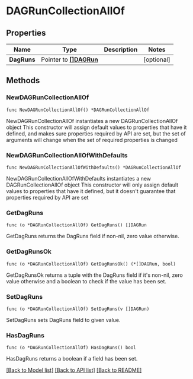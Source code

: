 <!--
 Licensed to the Apache Software Foundation (ASF) under one
 or more contributor license agreements.  See the NOTICE file
 distributed with this work for additional information
 regarding copyright ownership.  The ASF licenses this file
 to you under the Apache License, Version 2.0 (the
 "License"); you may not use this file except in compliance
 with the License.  You may obtain a copy of the License at

   http://www.apache.org/licenses/LICENSE-2.0

 Unless required by applicable law or agreed to in writing,
 software distributed under the License is distributed on an
 "AS IS" BASIS, WITHOUT WARRANTIES OR CONDITIONS OF ANY
 KIND, either express or implied.  See the License for the
 specific language governing permissions and limitations
 under the License.
 -->

# DAGRunCollectionAllOf

## Properties

Name | Type | Description | Notes
------------ | ------------- | ------------- | -------------
**DagRuns** | Pointer to [**[]DAGRun**](DAGRun.md) |  | [optional] 

## Methods

### NewDAGRunCollectionAllOf

`func NewDAGRunCollectionAllOf() *DAGRunCollectionAllOf`

NewDAGRunCollectionAllOf instantiates a new DAGRunCollectionAllOf object
This constructor will assign default values to properties that have it defined,
and makes sure properties required by API are set, but the set of arguments
will change when the set of required properties is changed

### NewDAGRunCollectionAllOfWithDefaults

`func NewDAGRunCollectionAllOfWithDefaults() *DAGRunCollectionAllOf`

NewDAGRunCollectionAllOfWithDefaults instantiates a new DAGRunCollectionAllOf object
This constructor will only assign default values to properties that have it defined,
but it doesn't guarantee that properties required by API are set

### GetDagRuns

`func (o *DAGRunCollectionAllOf) GetDagRuns() []DAGRun`

GetDagRuns returns the DagRuns field if non-nil, zero value otherwise.

### GetDagRunsOk

`func (o *DAGRunCollectionAllOf) GetDagRunsOk() (*[]DAGRun, bool)`

GetDagRunsOk returns a tuple with the DagRuns field if it's non-nil, zero value otherwise
and a boolean to check if the value has been set.

### SetDagRuns

`func (o *DAGRunCollectionAllOf) SetDagRuns(v []DAGRun)`

SetDagRuns sets DagRuns field to given value.

### HasDagRuns

`func (o *DAGRunCollectionAllOf) HasDagRuns() bool`

HasDagRuns returns a boolean if a field has been set.


[[Back to Model list]](../README.md#documentation-for-models) [[Back to API list]](../README.md#documentation-for-api-endpoints) [[Back to README]](../README.md)


